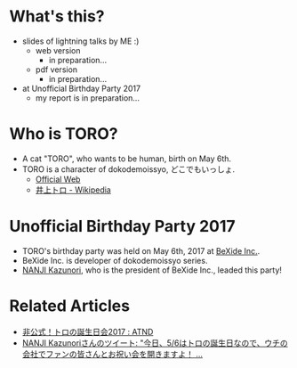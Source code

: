 # What's this?
- slides of lightning talks by ME :)
    - web version
        - in preparation...
    - pdf version
        - in preparation...
- at Unofficial Birthday Party 2017
    - my report is in preparation...

# Who is TORO?
- A cat "TORO", who wants to be human, birth on May 6th.
- TORO is a character of dokodemoissyo, どこでもいっしょ.
    - [Official Web](http://www.jp.playstation.com/dokodemoissyo/)
    - [井上トロ - Wikipedia](https://ja.wikipedia.org/wiki/%E4%BA%95%E4%B8%8A%E3%83%88%E3%83%AD)

# Unofficial Birthday Party 2017
- TORO's birthday party was held on May 6th, 2017 at [BeXide Inc.](http://www.bexide.co.jp/).
- BeXide Inc. is developer of dokodemoissyo series.
- [NANJI Kazunori](https://twitter.com/torotiti), who is the president of BeXide Inc., leaded this party!

# Related Articles
- [非公式！トロの誕生日会2017 : ATND](https://atnd.org/events/86959)
- [NANJI Kazunoriさんのツイート: "今日、5/6はトロの誕生日なので、ウチの会社でファンの皆さんとお祝い会を開きますよ！ ...](https://twitter.com/torotiti/status/860650174653267968)
